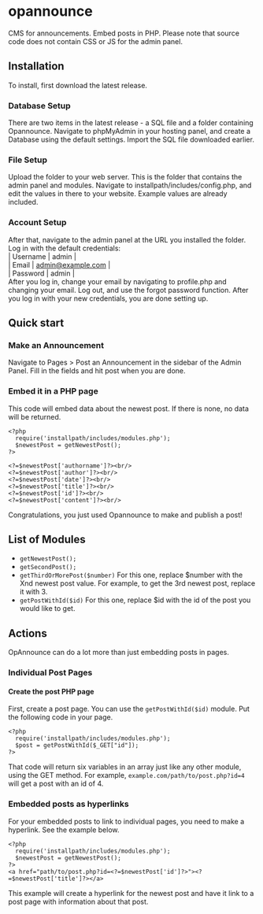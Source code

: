 # opannounce
CMS for announcements. Embed posts in PHP. Please note that source code does not contain CSS or JS for the admin panel.

## Installation
To install, first download the latest release.

### Database Setup
There are two items in the latest release - a SQL file and a folder containing Opannounce. Navigate to phpMyAdmin in your hosting panel, and create a Database using the default settings. Import the SQL file downloaded earlier.

### File Setup
Upload the folder to your web server. This is the folder that contains the admin panel and modules. Navigate to installpath/includes/config.php, and edit the values in there to your website. Example values are already included.

### Account Setup
After that, navigate to the admin panel at the URL you installed the folder. Log in with the default credentials:<br/>
| Username | admin             |<br/>
| Email    | admin@example.com |<br/>
| Password | admin             |<br/>
After you log in, change your email by navigating to profile.php and changing your email. Log out, and use the forgot password function. After you log in with your new credentials, you are done setting up.

## Quick start

### Make an Announcement
Navigate to Pages > Post an Announcement in the sidebar of the Admin Panel. Fill in the fields and hit post when you are done.

### Embed it in a PHP page
This code will embed data about the newest post. If there is none, no data will be returned.
```
<?php
  require('installpath/includes/modules.php');
  $newestPost = getNewestPost();
?>

<?=$newestPost['authorname']?><br/>
<?=$newestPost['author']?><br/>
<?=$newestPost['date']?><br/>
<?=$newestPost['title']?><br/>
<?=$newestPost['id']?><br/>
<?=$newestPost['content']?><br/>
```
Congratulations, you just used Opannounce to make and publish a post!

## List of Modules
- `getNewestPost();`
- `getSecondPost();`
- `getThirdOrMorePost($number)` For this one, replace $number with the Xnd newest post value. For example, to get the 3rd newest post, replace it with 3.
- `getPostWithId($id)` For this one, replace $id with the id of the post you would like to get.

## Actions
OpAnnounce can do a lot more than just embedding posts in pages.

### Individual Post Pages

#### Create the post PHP page
First, create a post page. You can use the `getPostWithId($id)` module. Put the following code in your page.

```
<?php
  require('installpath/includes/modules.php');
  $post = getPostWithId($_GET["id"]);
?>
```
That code will return six variables in an array just like any other module, using the GET method. For example, `example.com/path/to/post.php?id=4` will get a post with an id of 4.

### Embedded posts as hyperlinks
For your embedded posts to link to individual pages, you need to make a hyperlink. See the example below.
```
<?php
  require('installpath/includes/modules.php');
  $newestPost = getNewestPost();
?>
<a href="path/to/post.php?id=<?=$newestPost['id']?>"><?=$newestPost['title']?></a>
```
This example will create a hyperlink for the newest post and have it link to a post page with information about that post.
